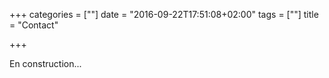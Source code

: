 +++
categories = [""]
date = "2016-09-22T17:51:08+02:00"
tags = [""]
title = "Contact"

+++

En construction...
